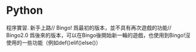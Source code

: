 # Python
  程序實習.
  新手上路//
  Bingo! 爲最初的版本，並不具有再次遊戲的功能//
  Bingo2.0 爲後來的版本，可以在Bingo後開始新一輪的遊戲，也使用到Bingo!沒使用的一些功能（例如def()elif()else()）
